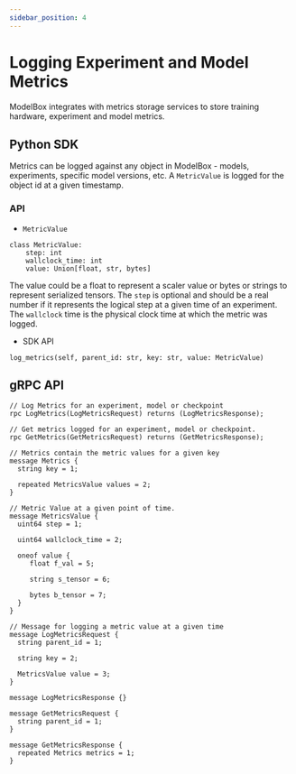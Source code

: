 ```yaml
---
sidebar_position: 4 
---
```


# Logging Experiment and Model Metrics
ModelBox integrates with metrics storage services to store training hardware, experiment and model metrics.

## Python SDK
Metrics can be logged against any object in ModelBox - models, experiments, specific model versions, etc. A `MetricValue` is logged for the object id at a given timestamp.

### API 
* `MetricValue`
```
class MetricValue:
    step: int
    wallclock_time: int
    value: Union[float, str, bytes]
```

The value could be a float to represent a scaler value or bytes or strings to represent serialized tensors.
The `step` is optional and should be a real number if it represents the logical step at a given time of an experiment.
The `wallclock` time is the physical clock time at which the metric was logged.

* SDK API

```
log_metrics(self, parent_id: str, key: str, value: MetricValue)
```

## gRPC API
```
// Log Metrics for an experiment, model or checkpoint
rpc LogMetrics(LogMetricsRequest) returns (LogMetricsResponse);

// Get metrics logged for an experiment, model or checkpoint.
rpc GetMetrics(GetMetricsRequest) returns (GetMetricsResponse);

// Metrics contain the metric values for a given key
message Metrics {
  string key = 1;

  repeated MetricsValue values = 2;
}

// Metric Value at a given point of time.
message MetricsValue {
  uint64 step = 1;

  uint64 wallclock_time = 2;

  oneof value {
     float f_val = 5;

     string s_tensor = 6;

     bytes b_tensor = 7;
  }
}

// Message for logging a metric value at a given time
message LogMetricsRequest {
  string parent_id = 1;

  string key = 2;

  MetricsValue value = 3;
}

message LogMetricsResponse {}

message GetMetricsRequest {
  string parent_id = 1;
}

message GetMetricsResponse {
  repeated Metrics metrics = 1;
}
```
